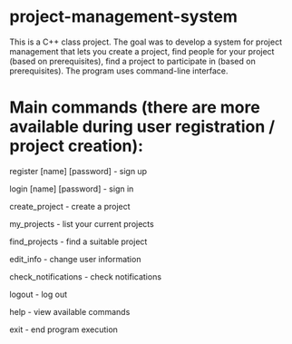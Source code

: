# project-management-system

This is a C++ class project. The goal was to develop a system for project management that lets you create a project, find people for your project (based on prerequisites), find a project to participate in (based on prerequisites). The program uses command-line interface.

# Main commands (there are more available during user registration / project creation):

register [name] [password] - sign up

login [name] [password] - sign in

create_project - create a project

my_projects - list your current projects

find_projects - find a suitable project

edit_info - change user information

check_notifications - check notifications

logout - log out

help - view available commands

exit - end program execution
